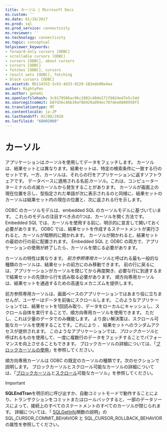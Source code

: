 ```yaml
---
title: カーソル | Microsoft Docs
ms.custom: ''
ms.date: 01/19/2017
ms.prod: sql
ms.prod_service: connectivity
ms.reviewer: ''
ms.technology: connectivity
ms.topic: conceptual
helpviewer_keywords:
- forward-only cursors [ODBC]
- scrollable cursors [ODBC]
- cursors [ODBC], about cursors
- cursors [ODBC]
- fetches [ODBC], cursors
- result sets [ODBC], fetching
- block cursors [ODBC]
ms.assetid: 0b114352-3c63-4d33-9220-182ede90e4aa
author: MightyPen
ms.author: genemi
ms.openlocfilehash: 3c9179506ac96c1902c40de271f6024ed7e5c54d
ms.sourcegitcommit: b87d36c46b39af8b929ad94ec707dee8800950f5
ms.translationtype: MT
ms.contentlocale: ja-JP
ms.lasthandoff: 02/08/2020
ms.locfileid: "68002008"
---
```

# <a name="cursors"></a>カーソル
アプリケーションは*カーソル*を使用してデータをフェッチします。 カーソルは、結果セットとは異なります。結果セットは、特定の検索条件に一致する行のセットです。一方、カーソルは、それらの行をアプリケーションに返すソフトウェアです。 データベースに適用される名前*カーソル*。これは、コンピューターターミナルの点滅カーソルから発生することがあります。 カーソルが画面上の現在位置を示し、型指定された単語が次に表示されるのと同様に、結果セットのカーソルは結果セット内の現在の位置と、次に返される行を示します。  
  
 ODBC のカーソルモデルは、embedded SQL のカーソルモデルに基づいています。 これらのモデルの注目すべき点の1つは、カーソルを開く方法です。 Embedded SQL では、カーソルを使用する前に、明示的に宣言して開いておく必要があります。 ODBC では、結果セットを作成するステートメントが実行されると、カーソルが暗黙的に開かれます。 カーソルが開かれると、結果セットの最初の行の前に配置されます。 Embedded SQL と ODBC の両方で、アプリケーションの使用が終了したら、カーソルを閉じる必要があります。  
  
 カーソルの特性は異なります。 *前方参照専用カーソル*と呼ばれる最も一般的な種類のカーソルは、結果セットの前方にのみ移動できます。 前の行に戻るには、アプリケーションがカーソルを閉じてから再度開き、必要な行に到達するまで結果セットの先頭から行を読み取る必要があります。 順方向専用カーソルは、結果セットを通過するための高速なメカニズムを提供します。  
  
 前方参照専用カーソルは、画面ベースのアプリケーションではあまり役に立ちませんが、ユーザーはデータを前後にスクロールします。 このようなアプリケーションでは、結果セットを1回読み取り、データをローカルにキャッシュし、スクロール自体を実行することで、順方向専用カーソルを使用できます。 ただし、これは少量のデータでのみ機能します。 より良い解決策は、スクロール可能なカーソルを使用することです。これにより *、* 結果セットへのランダムアクセスが提供されます。 このようなアプリケーションでは、*ブロックカーソル*と呼ばれるものを使用して、一度に複数行のデータをフェッチすることでパフォーマンスを向上させることもできます。 ブロックカーソルの詳細については、「[ブロックカーソルの使用](../../../odbc/reference/develop-app/using-block-cursors.md)」を参照してください。  
  
 順方向専用カーソルは ODBC の既定のカーソルの種類です。次のセクションで説明します。 ブロックカーソルとスクロール可能なカーソルの詳細については、「[ブロックカーソル](../../../odbc/reference/develop-app/block-cursors.md)と[スクロール](../../../odbc/reference/develop-app/scrollable-cursors.md)可能なカーソル」を参照してください。  
  
> [!IMPORTANT]  
>  **SQLEndTran**を明示的に呼び出すか、自動コミットモードで動作することにより、トランザクションをコミットまたはロールバックすると、一部のデータソースによって、接続上のすべてのステートメントのすべてのカーソルが閉じられます。 詳細については、「 [SQLGetInfo](../../../odbc/reference/syntax/sqlgetinfo-function.md)関数の説明」の SQL_CURSOR_COMMIT_BEHAVIOR と SQL_CURSOR_ROLLBACK_BEHAVIOR の属性を参照してください。

